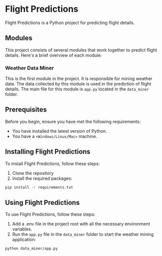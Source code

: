 # Flight Predictions

Flight Predictions is a Python project for predicting flight details.

## Modules

This project consists of several modules that work together to predict flight details. Here's a brief overview of each module:

### Weather Data Miner

This is the first module in the project. It is responsible for mining weather data. The data collected by this module is used in the prediction of flight details. The main file for this module is `app.py` located in the `data_miner` folder.


## Prerequisites

Before you begin, ensure you have met the following requirements:
* You have installed the latest version of Python.
* You have a `<Windows/Linux/Mac>` machine.

## Installing Flight Predictions

To install Flight Predictions, follow these steps:

1. Clone the repository
2. Install the required packages:
```bash
pip install -r requirements.txt
```

## Using Flight Predictions
To use Flight Predictions, follow these steps:

1. Add a .env file in the project root with all the necessary environment variables.
2. Run the `app.py` file in the `data_miner` folder to start the weather mining application:

```bash
python data_miner/app.py
```
